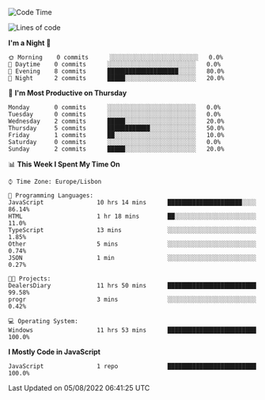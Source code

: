 <!--START_SECTION:waka-->
![Code Time](http://img.shields.io/badge/Code%20Time-16%20hrs%202%20mins-blue)

![Lines of code](https://img.shields.io/badge/From%20Hello%20World%20I%27ve%20Written-30%20Thousand%20lines%20of%20code-blue)

**I'm a Night 🦉** 

```text
🌞 Morning    0 commits      ░░░░░░░░░░░░░░░░░░░░░░░░░   0.0% 
🌆 Daytime    0 commits      ░░░░░░░░░░░░░░░░░░░░░░░░░   0.0% 
🌃 Evening    8 commits      ████████████████████░░░░░   80.0% 
🌙 Night      2 commits      █████░░░░░░░░░░░░░░░░░░░░   20.0%

```
📅 **I'm Most Productive on Thursday** 

```text
Monday       0 commits      ░░░░░░░░░░░░░░░░░░░░░░░░░   0.0% 
Tuesday      0 commits      ░░░░░░░░░░░░░░░░░░░░░░░░░   0.0% 
Wednesday    2 commits      █████░░░░░░░░░░░░░░░░░░░░   20.0% 
Thursday     5 commits      ████████████░░░░░░░░░░░░░   50.0% 
Friday       1 commits      ██░░░░░░░░░░░░░░░░░░░░░░░   10.0% 
Saturday     0 commits      ░░░░░░░░░░░░░░░░░░░░░░░░░   0.0% 
Sunday       2 commits      █████░░░░░░░░░░░░░░░░░░░░   20.0%

```


📊 **This Week I Spent My Time On** 

```text
⌚︎ Time Zone: Europe/Lisbon

💬 Programming Languages: 
JavaScript               10 hrs 14 mins      █████████████████████░░░░   86.14% 
HTML                     1 hr 18 mins        ██░░░░░░░░░░░░░░░░░░░░░░░   11.0% 
TypeScript               13 mins             ░░░░░░░░░░░░░░░░░░░░░░░░░   1.85% 
Other                    5 mins              ░░░░░░░░░░░░░░░░░░░░░░░░░   0.74% 
JSON                     1 min               ░░░░░░░░░░░░░░░░░░░░░░░░░   0.27%

🐱‍💻 Projects: 
DealersDiary             11 hrs 50 mins      █████████████████████████   99.58% 
progr                    3 mins              ░░░░░░░░░░░░░░░░░░░░░░░░░   0.42%

💻 Operating System: 
Windows                  11 hrs 53 mins      █████████████████████████   100.0%

```

**I Mostly Code in JavaScript** 

```text
JavaScript               1 repo              █████████████████████████   100.0%

```



 Last Updated on 05/08/2022 06:41:25 UTC
<!--END_SECTION:waka-->
